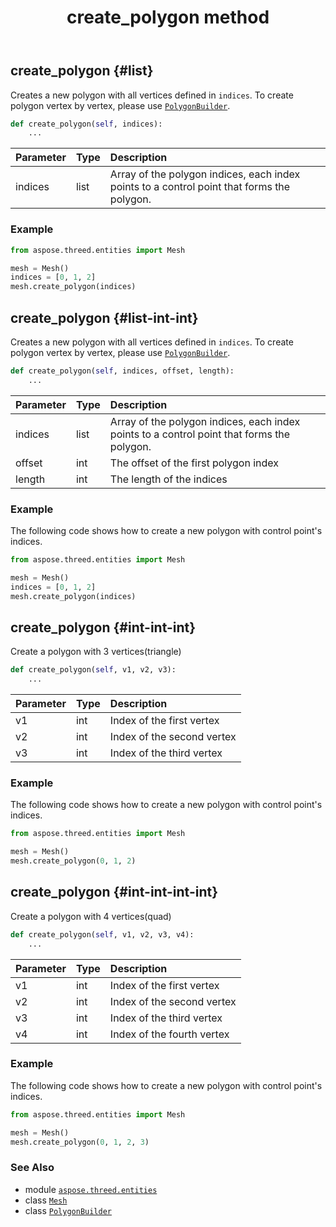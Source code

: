 ﻿---
title: create_polygon method
second_title: Aspose.3D for Python via .NET API References
description: 
type: docs
weight: 50
url: /aspose.threed.entities/mesh/create_polygon/
is_root: false
---

## create_polygon {#list}

Creates a new polygon with all vertices defined in `indices`.
To create polygon vertex by vertex, please use [`PolygonBuilder`](/3d/python-net/aspose.threed.entities/polygonbuilder).



```python
def create_polygon(self, indices):
    ...
```


| Parameter | Type | Description |
| :- | :- | :- |
| indices | list | Array of the polygon indices, each index points to a control point that forms the polygon. |

### Example 


```python
from aspose.threed.entities import Mesh

mesh = Mesh()
indices = [0, 1, 2]
mesh.create_polygon(indices)

```


## create_polygon {#list-int-int}

Creates a new polygon with all vertices defined in `indices`.
To create polygon vertex by vertex, please use [`PolygonBuilder`](/3d/python-net/aspose.threed.entities/polygonbuilder).



```python
def create_polygon(self, indices, offset, length):
    ...
```


| Parameter | Type | Description |
| :- | :- | :- |
| indices | list | Array of the polygon indices, each index points to a control point that forms the polygon. |
| offset | int | The offset of the first polygon index |
| length | int | The length of the indices |

### Example 


The following code shows how to create a new polygon with control point's indices.

```python
from aspose.threed.entities import Mesh

mesh = Mesh()
indices = [0, 1, 2]
mesh.create_polygon(indices)

```


## create_polygon {#int-int-int}

Create a polygon with 3 vertices(triangle)



```python
def create_polygon(self, v1, v2, v3):
    ...
```


| Parameter | Type | Description |
| :- | :- | :- |
| v1 | int | Index of the first vertex |
| v2 | int | Index of the second vertex |
| v3 | int | Index of the third vertex |

### Example 


The following code shows how to create a new polygon with control point's indices.

```python
from aspose.threed.entities import Mesh

mesh = Mesh()
mesh.create_polygon(0, 1, 2)

```


## create_polygon {#int-int-int-int}

Create a polygon with 4 vertices(quad)



```python
def create_polygon(self, v1, v2, v3, v4):
    ...
```


| Parameter | Type | Description |
| :- | :- | :- |
| v1 | int | Index of the first vertex |
| v2 | int | Index of the second vertex |
| v3 | int | Index of the third vertex |
| v4 | int | Index of the fourth vertex |

### Example 


The following code shows how to create a new polygon with control point's indices.

```python
from aspose.threed.entities import Mesh

mesh = Mesh()
mesh.create_polygon(0, 1, 2, 3)

```



### See Also
* module [`aspose.threed.entities`](../../)
* class [`Mesh`](/3d/python-net/aspose.threed.entities/mesh)
* class [`PolygonBuilder`](/3d/python-net/aspose.threed.entities/polygonbuilder)

